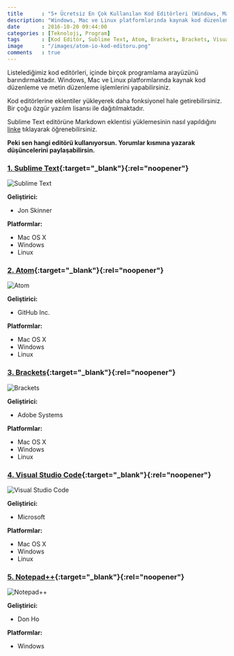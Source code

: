 ```yaml
---
title      : "5+ Ücretsiz En Çok Kullanılan Kod Editörleri (Windows, Mac ve Linux)"
description: "Windows, Mac ve Linux platformlarında kaynak kod düzenleme ve metin düzenleme işlemlerini yapabilirsiniz. "
date       : 2016-10-20 09:44:00
categories : [Teknoloji, Program]
tags       : [Kod Editör, Sublime Text, Atom, Brackets, Brackets, Visual Studio Code, Notepad++]
image      : "/images/atom-io-kod-editoru.png"
comments   : true
---
```


Listelediğimiz kod editörleri, içinde birçok programlama arayüzünü barındırmaktadır. Windows, Mac ve Linux platformlarında kaynak kod düzenleme ve metin düzenleme işlemlerini yapabilirsiniz. 

Kod editörlerine eklentiler yükleyerek daha fonksiyonel hale getirebilirsiniz. Bir çoğu özgür yazılım lisansı ile dağıtılmaktadır.

Sublime Text editörüne Markdown eklentisi yüklemesinin nasıl yapıldığını [linke](https://ahmetcadirci.com.tr/2016/markdownediting-ve-markdown-preview-sublime-text-uzerine-kurulumu/) tıklayarak öğrenebilirsiniz. 

**Peki sen hangi editörü kullanıyorsun. Yorumlar kısmına yazarak düşüncelerini paylaşabilirsin.**

### [1. Sublime Text](https://www.sublimetext.com){:target="_blank"}{:rel="noopener"}

![Sublime Text](https://ahmetcadirci.com.tr/images/galeri/sublime-text-kod-editoru.png "Sublime Text")

**Geliştirici:**

* Jon Skinner

**Platformlar:**

* Mac OS X
* Windows
* Linux

### [2. Atom](https://atom.io/){:target="_blank"}{:rel="noopener"}

![Atom](https://ahmetcadirci.com.tr/images/galeri/atom-io-kod-editoru.png "Atom")

**Geliştirici:**

* GitHub Inc.

**Platformlar:**

* Mac OS X
* Windows
* Linux

### [3. Brackets](http://brackets.io/){:target="_blank"}{:rel="noopener"}

![Brackets](https://ahmetcadirci.com.tr/images/galeri/brackets-kod-editoru.png "Brackets")

**Geliştirici:**

* Adobe Systems

**Platformlar:**

* Mac OS X
* Windows
* Linux

### [4. Visual Studio Code](https://code.visualstudio.com/){:target="_blank"}{:rel="noopener"}

![Visual Studio Code](https://ahmetcadirci.com.tr/images/galeri/visual-studio-kod-editoru.png "Visual Studio Code")

**Geliştirici:**

* Microsoft

**Platformlar:**

* Mac OS X
* Windows
* Linux

### [5. Notepad++](https://notepad-plus-plus.org/){:target="_blank"}{:rel="noopener"}

![Notepad++](https://ahmetcadirci.com.tr/images/galeri/notepad-kod-editoru.png "Notepad++")

**Geliştirici:**

* Don Ho

**Platformlar:**

* Windows
